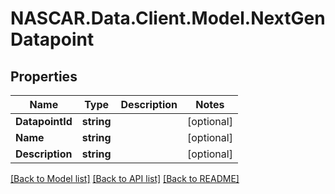 # NASCAR.Data.Client.Model.NextGenDatapoint
## Properties

Name | Type | Description | Notes
------------ | ------------- | ------------- | -------------
**DatapointId** | **string** |  | [optional] 
**Name** | **string** |  | [optional] 
**Description** | **string** |  | [optional] 

[[Back to Model list]](../README.md#documentation-for-models) [[Back to API list]](../README.md#documentation-for-api-endpoints) [[Back to README]](../README.md)

